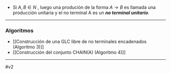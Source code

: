 - Si $A, B ∈ N$ , luego una produción de la forma $A → B$ es llamada una producción unitaria y el no terminal A es un ***no terminal unitario***. 

***
### Algoritmos

- [[Construcción de una GLC libre de no terminales encadenados (Algoritmo 3)]]
- [[Construcción del conjunto CHAIN(A) (Algoritmo 4)]]

***
#v2 